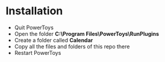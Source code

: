 <h1>Installation</h1>
<ul>
  <li>Quit PowerToys</li>
  <li>Open the folder <b>C:\Program Files\PowerToys\RunPlugins</b></li>
  <li>Create a folder called <b>Calendar</b></li>
  <li>Copy all the files and folders of this repo there</li>
  <li>Restart PowerToys</li>
</ul>
